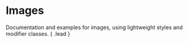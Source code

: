 # Images
Documentation and examples for images, using lightweight styles and modifier classes. { .lead }

